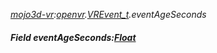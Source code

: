 _[mojo3d-vr](../../modules/mojo3d-vr/mojo3d-vr-module.md):[openvr](openvr:).[VREvent\_t](openvr:openvr-vrevent_t.md).eventAgeSeconds_
##### Field eventAgeSeconds:[Float](../../modules/wonkey/wonkey-types-float.md)
